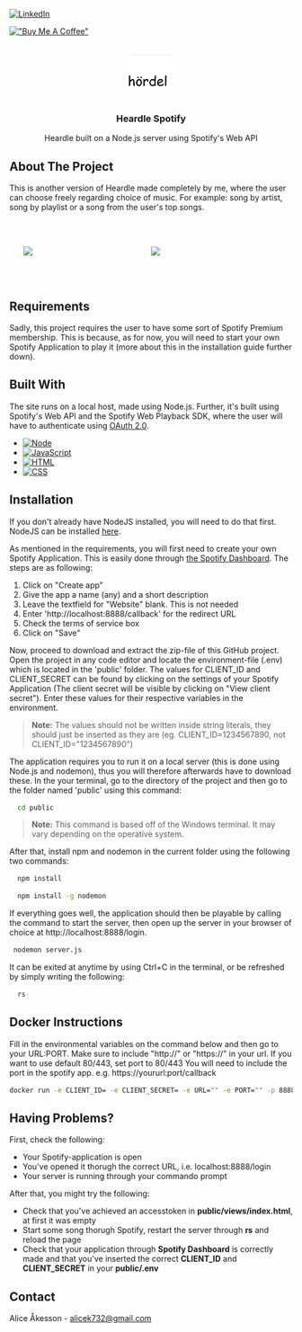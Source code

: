 <a name="readme-top"></a>

[![LinkedIn][linkedin-shield]][linkedin-url]

[!["Buy Me A Coffee"](https://www.buymeacoffee.com/assets/img/custom_images/orange_img.png)](https://www.buymeacoffee.com/aliceakesson)

<br />
<div align="center">
  <a href="https://github.com/aliceakesson/Heardle-Spotify/">
    <img src="public/icon.png" alt="Logo" width="80" height="80">
  </a>

  <h3 align="center">Heardle Spotify</h3>

  <p align="center">
    Heardle built on a Node.js server using Spotify's Web API
  </p>
</div>

<!-- ABOUT THE PROJECT -->
## About The Project

<p>
This is another version of Heardle made completely by me, where the user can choose freely regarding choice of music. For example: song by artist, song by playlist or a song from the user's top songs.
</p>

<br><br>

<div style="display: flex;justify-content: center;align-items: center;margin:auto">
  <img src="https://user-images.githubusercontent.com/91065258/231267216-1965ff1b-522f-48c2-8547-0763d472e100.png" style="width:45%">
  <img src="https://user-images.githubusercontent.com/91065258/231267239-c5100193-34b0-455d-9496-87c140602f44.png" style="width:45%">
</div>

<br><br>

## Requirements

Sadly, this project requires the user to have some sort of Spotify Premium membership. This is because, as for now, you will need to start your own Spotify Application to play it (more about this in the installation guide further down).

## Built With

<p>
The site runs on a local host, made using Node.js. Further, it's built using Spotify's Web API and the Spotify Web Playback SDK, where the user will have to authenticate using <a href="https://datatracker.ietf.org/doc/html/rfc6749">OAuth 2.0</a>. 
</p>

* [![Node][node-shield]][node-url]
* [![JavaScript][js-shield]][js-url]
* [![HTML][html-shield]][html-url]
* [![CSS][css-shield]][css-url]


## Installation

If you don't already have NodeJS installed, you will need to do that first. NodeJS can be installed [here](https://nodejs.org/en).

As mentioned in the requirements, you will first need to create your own Spotify Application. This is easily done through <a href="https://developer.spotify.com/dashboard">the Spotify Dashboard</a>. The steps are as following: 

1. Click on "Create app"
2. Give the app a name (any) and a short description
3. Leave the textfield for "Website" blank. This is not needed
4. Enter 'http://localhost:8888/callback' for the redirect URL
5. Check the terms of service box 
6. Click on "Save"

Now, proceed to download and extract the zip-file of this GitHub project. Open the project in any code editor and locate the environment-file (.env) which is located in the 'public' folder. The values for CLIENT_ID and CLIENT_SECRET can be found by clicking on the settings of your Spotify Application (The client secret will be visible by clicking on "View client secret"). Enter these values for their respective variables in the environment. 

> **Note:** The values should not be written inside string literals, they should just be inserted as they are (eg. CLIENT_ID=1234567890, not CLIENT_ID="1234567890")

The application requires you to run it on a local server (this is done using Node.js and nodemon), thus you will therefore afterwards have to download these. In the your terminal, go to the directory of the project and then go to the folder named 'public' using this command: 

```sh
  cd public
  ```  
> **Note:** This command is based off of the Windows terminal. It may vary depending on the operative system.

After that, install npm and nodemon in the current folder using the following two commands: 

```sh
  npm install 
  ```

```sh
  npm install -g nodemon
  ```
  
 If everything goes well, the application should then be playable by calling the command to start the server, then open up the server in your browser of choice at <a>http://localhost:8888/login</a>.
 
 ```sh
  nodemon server.js
  ```

It can be exited at anytime by using Ctrl+C in the terminal, or be refreshed by simply writing the following: 

```sh
  rs
  ```

## Docker Instructions
Fill in the environmental variables on the command below and then go to your URL:PORT.
Make sure to include "http://" or "https://" in your url. 
If you want to use default 80/443, set port to 80/443
You will need to include the port in the spotify app. e.g. https://yoururl:port/callback
```sh
docker run -e CLIENT_ID= -e CLIENT_SECRET= -e URL="" -e PORT="" -p 8888:8888 --name hordel legionofone/hordel
```

## Having Problems?
First, check the following: 
- Your Spotify-application is open
- You've opened it thorugh the correct URL, i.e. localhost:8888/login
- Your server is running through your commando prompt

After that, you might try the following:
- Check that you've achieved an accesstoken in **public/views/index.html**, at first it was empty
- Start some song thorugh Spotify, restart the server through **rs** and reload the page
- Check that your application through **Spotify Dashboard** is correctly made and that you've inserted the correct **CLIENT_ID** and **CLIENT_SECRET** in your **public/.env**

<!-- CONTACT -->
## Contact

Alice Åkesson - alicek732@gmail.com

[css-shield]: https://img.shields.io/badge/CSS-239120?&style=for-the-badge&logo=css3&logoColor=white
[css-url]: https://www.w3.org/Style/CSS/Overview.en.html
[html-shield]: https://img.shields.io/badge/HTML-239120?style=for-the-badge&logo=html5&logoColor=white
[html-url]: https://html.com/
[js-shield]: https://img.shields.io/badge/JavaScript-F7DF1E?style=for-the-badge&logo=javascript&logoColor=black
[js-url]: https://www.javascript.com/
[linkedin-shield]: https://img.shields.io/badge/-LinkedIn-black.svg?style=for-the-badge&logo=linkedin&colorB=555
[linkedin-url]: https://www.linkedin.com/in/alice-%C3%A5kesson-20a066215/
[node-shield]: https://img.shields.io/badge/Node.js-43853D?style=for-the-badge&logo=node.js&logoColor=white
[node-url]: https://nodejs.org/en
